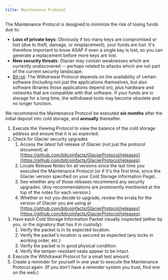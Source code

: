 ```yaml
---
title: Maintenance Protocol
---
```


The Maintenance Protocol is designed to minimize the risk of losing funds due to:

* **Loss of private keys**: Obviously if too many keys are compromised or lost
(due to theft, damage, or misplacement), your funds are lost. It's therefore
important to know ASAP if even a single key is lost, so you can generate a
replacement before more keys are lost.
* **New security threats**: Glacier may contain weaknesses which are currently
undiscovered -- perhaps related to attacks which are not part of the current
security landscape.
* [Bit rot](https://en.wikipedia.org/wiki/Software_rot):
The Withdrawal Protocol depends on the availability of certain software
(including not just the applications themselves, but also software libraries
those applications depend on), plus hardware and networks that are compatible
with that software. If your funds are in storage for a long time, the
withdrawal tools may become obsolete and no longer function.

We recommend the Maintenance Protocol be executed **six months** after the
initial deposit into cold storage, and **annually** thereafter.

1. Execute the Viewing Protocol to view the balance of the
<span class="warning">cold storage address</span> and ensure that it is as
expected.
1. Check for Glacier security upgrades
    1. Access the latest full release of Glacier (*not* just the protocol
    document) at
    [https://github.com/bitcoinfacts/GlacierProtocol/releases](https://github.com/bitcoinfacts/GlacierProtocol/releases).
    1. Locate Release Notes for all versions since the last time
    you executed the Maintenance Protocol (or if it's the first time, since the
    Glacier version specified on your
    <span class="warning">Cold Storage Information Page</span>).
    1. See whether any of those releases recommend any security upgrades. (Any recommendations are prominently mentioned at the top of the notes for each version.)
    1. Whether or not you decide to upgrade, review the errata for the version
    of Glacier you are using at
    [https://github.com/bitcoinfacts/GlacierProtocol/releases](https://github.com/bitcoinfacts/GlacierProtocol/releases).
1. Have each <span class="danger">Cold Storage Information Packet</span>
visually inspected (either by you, or the signatory that has it in custody):
    1. Verify the packet is in its expected location.
    1. Verify the packet's location is secured as expected (any locks in
    working order, etc.)
    1. Verify the packet is in good physical condition.
    1. Verify the tamper-resistant seals appear to be intact.
1. Execute the Withdrawal Protocol for a small test amount.
1. Create a reminder for yourself in one year to execute the Maintenance
Protocol again. (If you don't have a reminder system you trust, find one
on the web.)
